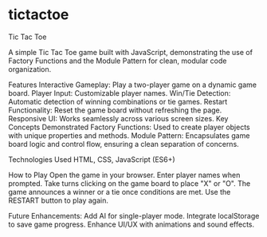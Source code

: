 # tictactoe

Tic Tac Toe

A simple Tic Tac Toe game built with JavaScript, demonstrating the use of Factory Functions and the Module Pattern for clean, modular code organization.

Features
Interactive Gameplay: Play a two-player game on a dynamic game board.
Player Input: Customizable player names.
Win/Tie Detection: Automatic detection of winning combinations or tie games.
Restart Functionality: Reset the game board without refreshing the page.
Responsive UI: Works seamlessly across various screen sizes.
Key Concepts Demonstrated
Factory Functions: Used to create player objects with unique properties and methods.
Module Pattern: Encapsulates game board logic and control flow, ensuring a clean separation of concerns.

Technologies Used
HTML, CSS, JavaScript (ES6+)

How to Play
Open the game in your browser.
Enter player names when prompted.
Take turns clicking on the game board to place "X" or "O".
The game announces a winner or a tie once conditions are met.
Use the RESTART button to play again.

Future Enhancements:
Add AI for single-player mode.
Integrate localStorage to save game progress.
Enhance UI/UX with animations and sound effects.

